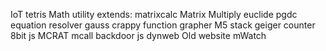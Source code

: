IoT
tetris
Math utility
    extends:
        matrixcalc
        Matrix Multiply
        euclide pgdc
        equation resolver gauss
        crappy function grapher
M5 stack geiger counter
8bit js
MCRAT
mcall
backdoor js
dynweb
Old website
mWatch